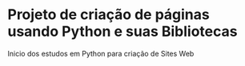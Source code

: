 # Projeto de criação de páginas usando Python e suas Bibliotecas
Inicio dos estudos em Python para criação de Sites Web
